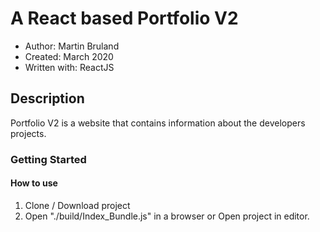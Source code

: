 # A React based Portfolio V2

* Author: Martin Bruland
* Created: March 2020
* Written with: ReactJS

## Description
Portfolio V2 is a website that contains information about the developers projects.

### Getting Started
#### How to use
1. Clone / Download project
2. Open "./build/Index_Bundle.js" in a browser or Open project in editor.
